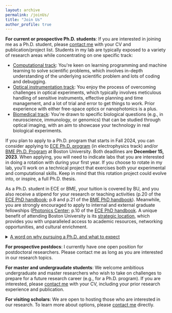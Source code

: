 ```yaml
---
layout: archive
permalink: /joinUs/
title: "Join Us"
author_profile: true
---
```


<b>For current or prospective Ph.D. students</b>: If you are interested in joining me as a Ph.D. student, please [contact me](/contact/) with your CV and publication/project list. Students in my lab are typically exposed to a variety of research areas while concentrating on one specific track:

* <u>Computational track</u>: You're keen on learning programming and machine learning to solve scientific problems, which involves in-depth understanding of the underlying scientific problem and lots of coding and debugging. 
* <u>Optical instrumentation track</u>: You enjoy the process of overcoming challenges in optical experiments, which typically involves meticulous handling of sensitive instruments, effective planning and time management, and a lot of trial and error to get things to work. Prior experience with either free-space optics or nanophotonics is a plus.
* <u>Biomedical track</u>: You're drawn to specific biological questions (e.g., in neuroscience, immunology, or genomics) that can be studied through optical imaging, with an aim to showcase your technology in real biological experiments. 

If you plan to apply to a Ph.D. program that starts in Fall 2024, you can consider applying to [ECE Ph.D. program](https://www.bu.edu/eng/academics/explore-degree-programs/phd-in-electrical-engineering/) (in electrophysics track) and/or [BME Ph.D. Program](https://www.bu.edu/eng/academics/explore-degree-programs/phd-in-biomedical-engineering/) at Boston University. Both deadlines are <b>December 15, 2023</b>. When applying, you will need to indicate labs that you are interested in doing a rotation with during your first year. If you choose to rotate in my lab, you'll work on a technical project that exercises both your experimental and computational skills. Keep in mind that this rotation project could evolve into, or inspire, a full Ph.D. thesis.

As a Ph.D. student in ECE or BME, your tuition is covered by BU, and you also receive a stipend for your research or teaching activities (p.20 of the [ECE PhD handbook](https://www.bu.edu/eng/files/2022/09/ECE.PhD_.Handbook.pdf); p.8 and p.21 of the [BME PhD handbook](https://www.bu.edu/eng/files/2023/10/BME-PhD-Handbook-Fall-2023.pdf)). Meanwhile, you are strongly encouraged to apply to internal and external graduate fellowships ([Photonics Center](https://www.bu.edu/photonics/prt/benefits-of-a-photonics-center-phd-trainee/); p.10 of the [ECE PhD handbook](https://www.bu.edu/eng/files/2022/09/ECE.PhD_.Handbook.pdf). A unique benefit of attending Boston University is its [strategic location](/contact/), which provides you with unparalleled access to academic resources, networking opportunities, and cultural enrichment.

<details>
  <summary> <u>A word on why pursuing a Ph.D. and what to expect</u></summary>

  A proper motivation for getting a Ph.D. degree is to develop one's scholarship as an independent researcher, a quality that is required for academic positions and certain kinds of industry positions. A time-tested way to accomplish this goal is through conducting an original study under tailored guidance. A Ph.D. thesis typically aims to address questions that can result in surprising discoveries, and its success relies on close collaboration between the student, the advisor, and other colleagues. You will likely maximize your gain through this journey if some of the followings describe you:
  <ol>
  <li>Scientific motivation: You are intrigued by a certain class of scientific problems and have the desire to create your own artifact (methods, discoveries, invention, or theory). </li>
  <li>Research instinct: You understand the open-ended nature of research, and are willing to master the art of navigating uncertainties, using literature, discussion, and independent thinking as your guide.</li>
  <li>Input skills: You enjoy keeping up with the latest research trends in your field by consistently browsing papers and attending relevant talks.</li>
  <li>Output skills: You wish to develop writing and presentation skills to effectively communicate your findings and ideas to the scientific community and the broader audience. </li>
  <li>Teamwork skills: You thrive in a collaborative environment, valuing knowledge-sharing, learning from feedback (from peers, superiors, and subordinates alike), and close collaborations with colleagues to achieve objectives that might be challenging to tackle solo.</li>
  </ol>  
</details>

<b>For prospective postdocs</b>: I currently have one open position for postdoctoral researchers. Please contact me as long as you are interested in our research topics.

<b>For master and undergraudate students</b>: We welcome ambitious undergraduate and master researchers who wish to take on challenges to prepare for a future research career (e.g., for a Ph.D. program). If you are interested, please [contact me](/contact/) with your CV, including your prior research experience and publication.

<b>For visiting scholars</b>: We are open to hosting those who are interested in our research. To learn more about options, please [contact me](/contact/) directly.